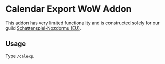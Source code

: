 # Calendar Export WoW Addon

This addon has very limited functionality and is constructed solely for our guild [Schattenspiel-Nozdormu (EU)](http://schattenspielgg.de/).

## Usage

Type `/calexp`.
